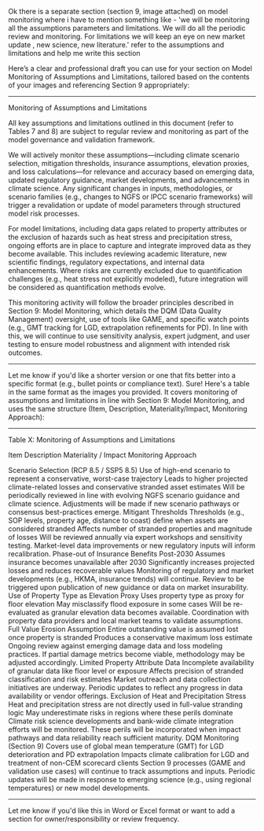 Ok there is a separate section (section 9, image attached) on model monitoring where i have to mention something like - 'we will be monitoring all the assumptions parameters and limitations. We will do all the periodic review and monitoring. For limitations we will keep an eye on new market update , new science, new literature.' refer to the assumptions and limitations and help me write this section


Here’s a clear and professional draft you can use for your section on Model Monitoring of Assumptions and Limitations, tailored based on the contents of your images and referencing Section 9 appropriately:


---

Monitoring of Assumptions and Limitations

All key assumptions and limitations outlined in this document (refer to Tables 7 and 8) are subject to regular review and monitoring as part of the model governance and validation framework.

We will actively monitor these assumptions—including climate scenario selection, mitigation thresholds, insurance assumptions, elevation proxies, and loss calculations—for relevance and accuracy based on emerging data, updated regulatory guidance, market developments, and advancements in climate science. Any significant changes in inputs, methodologies, or scenario families (e.g., changes to NGFS or IPCC scenario frameworks) will trigger a revalidation or update of model parameters through structured model risk processes.

For model limitations, including data gaps related to property attributes or the exclusion of hazards such as heat stress and precipitation stress, ongoing efforts are in place to capture and integrate improved data as they become available. This includes reviewing academic literature, new scientific findings, regulatory expectations, and internal data enhancements. Where risks are currently excluded due to quantification challenges (e.g., heat stress not explicitly modeled), future integration will be considered as quantification methods evolve.

This monitoring activity will follow the broader principles described in Section 9: Model Monitoring, which details the DQM (Data Quality Management) oversight, use of tools like GAME, and specific watch points (e.g., GMT tracking for LGD, extrapolation refinements for PD). In line with this, we will continue to use sensitivity analysis, expert judgment, and user testing to ensure model robustness and alignment with intended risk outcomes.


---

Let me know if you'd like a shorter version or one that fits better into a specific format (e.g., bullet points or compliance text).
Sure! Here's a table in the same format as the images you provided. It covers monitoring of assumptions and limitations in line with Section 9: Model Monitoring, and uses the same structure (Item, Description, Materiality/Impact, Monitoring Approach):


---

Table X: Monitoring of Assumptions and Limitations

Item	Description	Materiality / Impact	Monitoring Approach

Scenario Selection (RCP 8.5 / SSP5 8.5)	Use of high-end scenario to represent a conservative, worst-case trajectory	Leads to higher projected climate-related losses and conservative stranded asset estimates	Will be periodically reviewed in line with evolving NGFS scenario guidance and climate science. Adjustments will be made if new scenario pathways or consensus best-practices emerge.
Mitigant Thresholds	Thresholds (e.g., SOP levels, property age, distance to coast) define when assets are considered stranded	Affects number of stranded properties and magnitude of losses	Will be reviewed annually via expert workshops and sensitivity testing. Market-level data improvements or new regulatory inputs will inform recalibration.
Phase-out of Insurance Benefits Post-2030	Assumes insurance becomes unavailable after 2030	Significantly increases projected losses and reduces recoverable values	Monitoring of regulatory and market developments (e.g., HKMA, insurance trends) will continue. Review to be triggered upon publication of new guidance or data on market insurability.
Use of Property Type as Elevation Proxy	Uses property type as proxy for floor elevation	May misclassify flood exposure in some cases	Will be re-evaluated as granular elevation data becomes available. Coordination with property data providers and local market teams to validate assumptions.
Full Value Erosion Assumption	Entire outstanding value is assumed lost once property is stranded	Produces a conservative maximum loss estimate	Ongoing review against emerging damage data and loss modeling practices. If partial damage metrics become viable, methodology may be adjusted accordingly.
Limited Property Attribute Data	Incomplete availability of granular data like floor level or exposure	Affects precision of stranded classification and risk estimates	Market outreach and data collection initiatives are underway. Periodic updates to reflect any progress in data availability or vendor offerings.
Exclusion of Heat and Precipitation Stress	Heat and precipitation stress are not directly used in full-value stranding logic	May underestimate risks in regions where these perils dominate	Climate risk science developments and bank-wide climate integration efforts will be monitored. These perils will be incorporated when impact pathways and data reliability reach sufficient maturity.
DQM Monitoring (Section 9)	Covers use of global mean temperature (GMT) for LGD deterioration and PD extrapolation	Impacts climate calibration for LGD and treatment of non-CEM scorecard clients	Section 9 processes (GAME and validation use cases) will continue to track assumptions and inputs. Periodic updates will be made in response to emerging science (e.g., using regional temperatures) or new model developments.



---

Let me know if you'd like this in Word or Excel format or want to add a section for owner/responsibility or review frequency.


